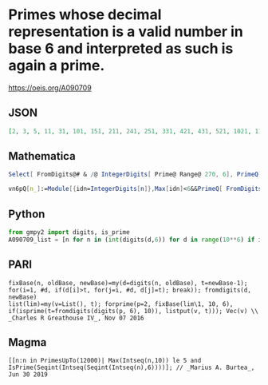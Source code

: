 # Primes whose decimal representation is a valid number in base 6 and interpreted as such is again a prime\.
https://oeis.org/A090709
## JSON
```JSON
[2, 3, 5, 11, 31, 101, 151, 211, 241, 251, 331, 421, 431, 521, 1021, 1151, 1231, 1321, 2011, 2131, 2311, 2351, 2441, 2531, 2551, 3041, 3221, 3251, 3301, 3541, 4021, 4111, 4201, 4421, 4441, 4451, 5011, 5021, 5101, 5231, 5441, 5531, 10331, 11131, 11311]
```
## Mathematica
```Mathematica
Select[ FromDigits@# & /@ IntegerDigits[ Prime@ Range@ 270, 6], PrimeQ] (* _Robert G. Wilson v_, Jan 05 2014 *)
```
```Mathematica
vn6pQ[n_]:=Module[{idn=IntegerDigits[n]},Max[idn]<6&&PrimeQ[ FromDigits[ idn,6]]]; Select[Prime[Range[1500]],vn6pQ] (* _Harvey P. Dale_, Jul 10 2015 *)
```
## Python
```Python
from gmpy2 import digits, is_prime
A090709_list = [n for n in (int(digits(d,6)) for d in range(10**6) if is_prime(d)) if is_prime(n)] # _Chai Wah Wu_, Apr 09 2016
```
## PARI
```PARI
fixBase(n, oldBase, newBase)=my(d=digits(n, oldBase), t=newBase-1); for(i=1, #d, if(d[i]>t, for(j=i, #d, d[j]=t); break)); fromdigits(d, newBase)
list(lim)=my(v=List(), t); forprime(p=2, fixBase(lim\1, 10, 6), if(isprime(t=fromdigits(digits(p, 6), 10)), listput(v, t))); Vec(v) \\ _Charles R Greathouse IV_, Nov 07 2016
```
## Magma
```Magma
[[n:n in PrimesUpTo(12000)| Max(Intseq(n,10)) le 5 and IsPrime(Seqint(Intseq(Seqint(Intseq(n),6))))]; // _Marius A. Burtea_, Jun 30 2019
```
